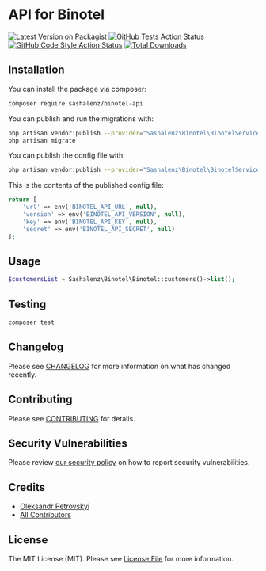 # API for Binotel

[![Latest Version on Packagist](https://img.shields.io/packagist/v/sashalenz/binotel-api.svg?style=flat-square)](https://packagist.org/packages/sashalenz/binotel-api)
[![GitHub Tests Action Status](https://img.shields.io/github/workflow/status/sashalenz/binotel-api/run-tests?label=tests)](https://github.com/sashalenz/binotel-api/actions?query=workflow%3ATests+branch%3Amaster)
[![GitHub Code Style Action Status](https://img.shields.io/github/workflow/status/sashalenz/binotel-api/Check%20&%20fix%20styling?label=code%20style)](https://github.com/sashalenz/binotel-api/actions?query=workflow%3A"Check+%26+fix+styling"+branch%3Amaster)
[![Total Downloads](https://img.shields.io/packagist/dt/sashalenz/binotel-api.svg?style=flat-square)](https://packagist.org/packages/sashalenz/binotel-api)

## Installation

You can install the package via composer:

```bash
composer require sashalenz/binotel-api
```

You can publish and run the migrations with:

```bash
php artisan vendor:publish --provider="Sashalenz\Binotel\BinotelServiceProvider" --tag="binotel-api-migrations"
php artisan migrate
```

You can publish the config file with:
```bash
php artisan vendor:publish --provider="Sashalenz\Binotel\BinotelServiceProvider" --tag="binotel-api-config"
```

This is the contents of the published config file:

```php
return [
    'url' => env('BINOTEL_API_URL', null),
    'version' => env('BINOTEL_API_VERSION', null),
    'key' => env('BINOTEL_API_KEY', null),
    'secret' => env('BINOTEL_API_SECRET', null)
];
```

## Usage

```php
$customersList = Sashalenz\Binotel\Binotel::customers()->list();
```

## Testing

```bash
composer test
```

## Changelog

Please see [CHANGELOG](CHANGELOG.md) for more information on what has changed recently.

## Contributing

Please see [CONTRIBUTING](.github/CONTRIBUTING.md) for details.

## Security Vulnerabilities

Please review [our security policy](../../security/policy) on how to report security vulnerabilities.

## Credits

- [Oleksandr Petrovskyi](https://github.com/sashalenz)
- [All Contributors](../../contributors)

## License

The MIT License (MIT). Please see [License File](LICENSE.md) for more information.
